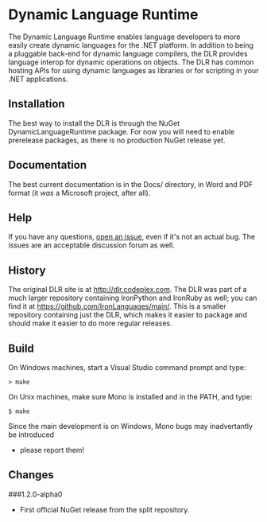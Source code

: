 Dynamic Language Runtime
========================
The Dynamic Language Runtime enables language developers to more easily create dynamic
languages for the .NET platform. In addition to being a pluggable back-end for dynamic
language compilers, the DLR provides language interop for dynamic operations on
objects. The DLR has common hosting APIs for using dynamic languages as libraries or
for scripting in your .NET applications.

Installation
------------
The best way to install the DLR is through the NuGet DynamicLanguageRuntime package.
For now you will need to enable prerelease packages, as there is no production NuGet
release yet.

Documentation
-------------
The best current documentation is in the Docs/ directory, in Word and PDF format (it
*was* a Microsoft project, after all).

Help
----
If you have any questions, [open an issue](https://github.com/IronLanguages/dlr/issues/new), even if it's not an actual bug. The issues are an acceptable discussion forum as well.

History
-------
The original DLR site is at http://dlr.codeplex.com. The DLR was part of a much larger repository containing IronPython and IronRuby as well; you can find it at https://github.com/IronLanguages/main/. This is a smaller repository containing just the DLR, which makes it easier to package and should make it easier to do more regular releases.

Build
-----
On Windows machines, start a Visual Studio command prompt and type:

    > make
    
On Unix machines, make sure Mono is installed and in the PATH, and type:

    $ make

Since the main development is on Windows, Mono bugs may inadvertantly be introduced
- please report them!

Changes
-------
###1.2.0-alpha0
* First official NuGet release from the split repository.
